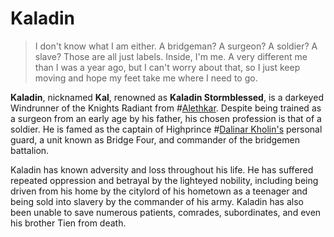 # Kaladin

> I don't know what I am either. A bridgeman? A surgeon? A soldier? A slave? Those are all just labels. Inside, I'm me. A very different me than I was a year ago, but I can't worry about that, so I just keep moving and hope my feet take me where I need to go.

**Kaladin**, nicknamed **Kal**, renowned as **Kaladin Stormblessed**, is a darkeyed Windrunner of the Knights Radiant from #[Alethkar](locations/alethkar). Despite being trained as a surgeon from an early age by his father, his chosen profession is that of a soldier. He is famed as the captain of Highprince #[Dalinar Kholin's](characters/dalinar) personal guard, a unit known as Bridge Four, and commander of the bridgemen battalion.

Kaladin has known adversity and loss throughout his life. He has suffered repeated oppression and betrayal by the lighteyed nobility, including being driven from his home by the citylord of his hometown as a teenager and being sold into slavery by the commander of his army. Kaladin has also been unable to save numerous patients, comrades, subordinates, and even his brother Tien from death.

